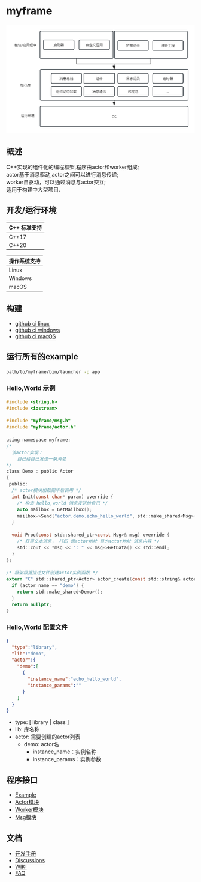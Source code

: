 # myframe

![myframe](doc/pics/myframe.png)

## 概述
C++实现的组件化的编程框架,程序由actor和worker组成;  
actor基于消息驱动,actor之间可以进行消息传递;  
worker自驱动，可以通过消息与actor交互;  
适用于构建中大型项目.  

## 开发/运行环境
| C++ 标准支持   |
| -------------- |
| C++17          |
| C++20          |

| 操作系统支持   |
| -------------- |
| Linux |
| Windows |
| macOS |

## 构建
* [github ci linux](.github/workflows/linux.yml)
* [github ci windows](.github/workflows/windows.yml)
* [github ci macOS](.github/workflows/macos.yml)

## 运行所有的example
```sh
path/to/myframe/bin/launcher -p app
```

### Hello,World 示例
```c
#include <string.h>
#include <iostream>

#include "myframe/msg.h"
#include "myframe/actor.h"

using namespace myframe;
/*
  该actor实现：
    自己给自己发送一条消息
*/
class Demo : public Actor
{
 public:
  /* actor模块加载完毕后调用 */
  int Init(const char* param) override {
    /* 构造 hello,world 消息发送给自己 */
    auto mailbox = GetMailbox();
    mailbox->Send("actor.demo.echo_hello_world", std::make_shared<Msg>("hello,world"));
  }

  void Proc(const std::shared_ptr<const Msg>& msg) override {
    /* 获得文本消息， 打印 源actor地址 目的actor地址 消息内容 */
    std::cout << *msg << ": " << msg->GetData() << std::endl;
  }
};

/* 框架根据描述文件创建actor实例函数 */
extern "C" std::shared_ptr<Actor> actor_create(const std::string& actor_name) {
  if (actor_name == "demo") {
    return std::make_shared<Demo>();
  }
  return nullptr;
}

```

### Hello,World 配置文件
```json
{
  "type":"library",
  "lib":"demo",
  "actor":{
    "demo":[
      {
        "instance_name":"echo_hello_world",
        "instance_params":""
      }
    ]
  }
}
```
- type: [ library | class ]
- lib: 库名称
- actor: 需要创建的actor列表
  - demo: actor名
    - instance_name：实例名称
    - instance_params：实例参数

## 程序接口
- [Example](https://github.com/lkpworkspace/myframe/tree/master/examples)
- [Actor模块](https://github.com/lkpworkspace/myframe/blob/master/myframe/actor.h)
- [Worker模块](https://github.com/lkpworkspace/myframe/blob/master/myframe/worker.h)
- [Msg模块](https://github.com/lkpworkspace/myframe/blob/master/myframe/msg.h)

## 文档
- [开发手册](doc/development_guide.md)
- [Discussions](https://github.com/lkpworkspace/myframe/discussions)
- [WIKI](https://github.com/lkpworkspace/myframe/wiki)
- [FAQ](https://github.com/lkpworkspace/myframe/wiki/FAQs)
